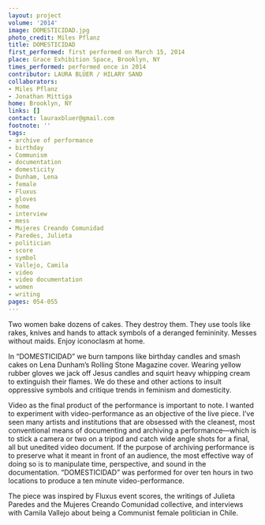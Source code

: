 ```yaml
---
layout: project
volume: '2014'
image: DOMESTICIDAD.jpg
photo_credit: Miles Pflanz
title: DOMESTICIDAD
first_performed: first performed on March 15, 2014
place: Grace Exhibition Space, Brooklyn, NY
times_performed: performed once in 2014
contributor: LAURA BLÜER / HILARY SAND
collaborators:
- Miles Pflanz
- Jonathan Mittiga
home: Brooklyn, NY
links: []
contact: lauraxbluer@gmail.com
footnote: ''
tags:
- archive of performance
- birthday
- Communism
- documentation
- domesticity
- Dunham, Lena
- female
- Fluxus
- gloves
- home
- interview
- mess
- Mujeres Creando Comunidad
- Paredes, Julieta
- politician
- score
- symbol
- Vallejo, Camila
- video
- video documentation
- women
- writing
pages: 054-055
---
```


Two women bake dozens of cakes. They destroy them. They use tools like rakes, knives and hands to attack symbols of a deranged femininity. Messes without maids. Enjoy iconoclasm at home.

In “DOMESTICIDAD” we burn tampons like birthday candles and smash cakes on Lena Dunham’s Rolling Stone Magazine cover. Wearing yellow rubber gloves we jack off Jesus candles and squirt heavy whipping cream to extinguish their flames. We do these and other actions to insult oppressive symbols and critique trends in feminism and domesticity.

Video as the final product of the performance is important to note. I wanted to experiment with video-performance as an objective of the live piece. I’ve seen many artists and institutions that are obsessed with the cleanest, most conventional means of documenting and archiving a performance—which is to stick a camera or two on a tripod and catch wide angle shots for a final, all but unedited video document. If the purpose of archiving performance is to preserve what it meant in front of an audience, the most effective way of doing so is to manipulate time, perspective, and sound in the documentation. “DOMESTICIDAD” was performed for over ten hours in two locations to produce a ten minute video-performance.

The piece was inspired by Fluxus event scores, the writings of Julieta Paredes and the Mujeres Creando Comunidad collective, and interviews with Camila Vallejo about being a Communist female politician in Chile.
